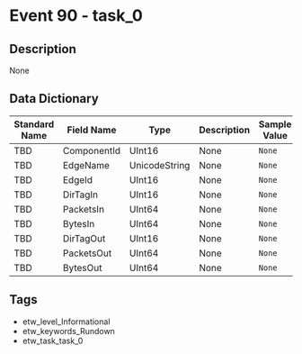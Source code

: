 # Event 90 - task_0

## Description
None

## Data Dictionary
|Standard Name|Field Name|Type|Description|Sample Value|
|---|---|---|---|---|
|TBD|ComponentId|UInt16|None|`None`|
|TBD|EdgeName|UnicodeString|None|`None`|
|TBD|EdgeId|UInt16|None|`None`|
|TBD|DirTagIn|UInt16|None|`None`|
|TBD|PacketsIn|UInt64|None|`None`|
|TBD|BytesIn|UInt64|None|`None`|
|TBD|DirTagOut|UInt16|None|`None`|
|TBD|PacketsOut|UInt64|None|`None`|
|TBD|BytesOut|UInt64|None|`None`|

## Tags
* etw_level_Informational
* etw_keywords_Rundown
* etw_task_task_0
